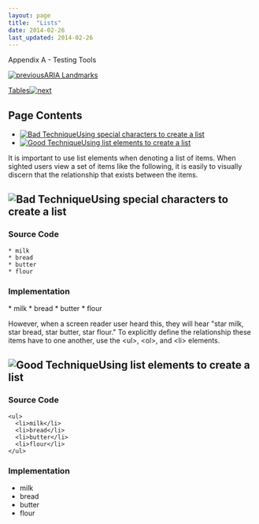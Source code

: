 ```yaml
---
layout: page
title:  "Lists"
date: 2014-02-26
last_updated: 2014-02-26
---
```


Appendix A - Testing Tools

[![previous](images/left-arrow.png)ARIA Landmarks](http://accessibility.oit.ncsu.edu/training/accessibility-handbook/aria-landmarks.html)

[Tables![next](images/right-arrow.png)](http://accessibility.oit.ncsu.edu/training/accessibility-handbook/tables.html)

Page Contents
-------------

-   [![Bad Technique](images/x-small.png "Bad Technique")Using special characters to create a list](#1)
-   [![Good Technique](images/checkmark-small.png "Good Technique")Using list elements to create a list](#2)

It is important to use list elements when denoting a list of items. When sighted users view a set of items like the following, it is easily to visually discern that the relationship that exists between the items.

![Bad Technique](images/x-small.png "Bad Technique")Using special characters to create a list
---------------------------------------------------------------------------------------------

### Source Code

```
* milk
* bread
* butter
* flour
```

### Implementation

\* milk
 \* bread
 \* butter
 \* flour

However, when a screen reader user heard this, they will hear "star milk, star bread, star butter, star flour." To explicitly define the relationship these items have to one another, use the \<ul\>, \<ol\>, and \<li\> elements.

![Good Technique](images/checkmark-small.png "Good Technique")Using list elements to create a list
--------------------------------------------------------------------------------------------------

### Source Code

```
<ul>
  <li>milk</li>
  <li>bread</li>
  <li>butter</li>
  <li>flour</li>
</ul>
```

### Implementation

-   milk
-   bread
-   butter
-   flour

